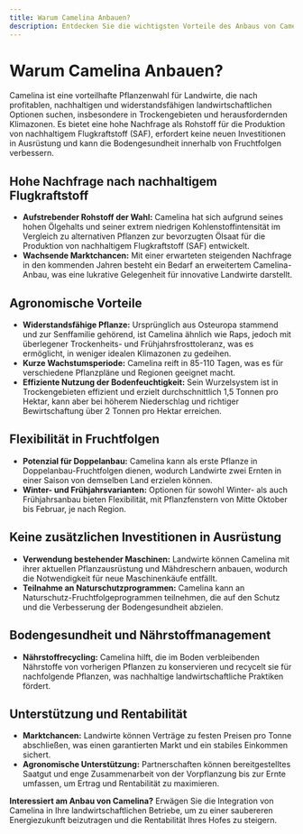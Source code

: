 ```yaml
---
title: Warum Camelina Anbauen?
description: Entdecken Sie die wichtigsten Vorteile des Anbaus von Camelina als nachhaltige und rentable Pflanzenwahl.
---
```

# Warum Camelina Anbauen?
Camelina ist eine vorteilhafte Pflanzenwahl für Landwirte, die nach profitablen, nachhaltigen und widerstandsfähigen landwirtschaftlichen Optionen suchen, insbesondere in Trockengebieten und herausfordernden Klimazonen. Es bietet eine hohe Nachfrage als Rohstoff für die Produktion von nachhaltigem Flugkraftstoff (SAF), erfordert keine neuen Investitionen in Ausrüstung und kann die Bodengesundheit innerhalb von Fruchtfolgen verbessern.

## Hohe Nachfrage nach nachhaltigem Flugkraftstoff

- **Aufstrebender Rohstoff der Wahl:** Camelina hat sich aufgrund seines hohen Ölgehalts und seiner extrem niedrigen Kohlenstoffintensität im Vergleich zu alternativen Pflanzen zur bevorzugten Ölsaat für die Produktion von nachhaltigem Flugkraftstoff (SAF) entwickelt.
- **Wachsende Marktchancen:** Mit einer erwarteten steigenden Nachfrage in den kommenden Jahren besteht ein Bedarf an erweitertem Camelina-Anbau, was eine lukrative Gelegenheit für innovative Landwirte darstellt.

## Agronomische Vorteile

- **Widerstandsfähige Pflanze:** Ursprünglich aus Osteuropa stammend und zur Senffamilie gehörend, ist Camelina ähnlich wie Raps, jedoch mit überlegener Trockenheits- und Frühjahrsfrosttoleranz, was es ermöglicht, in weniger idealen Klimazonen zu gedeihen.
- **Kurze Wachstumsperiode:** Camelina reift in 85-110 Tagen, was es für verschiedene Pflanzpläne und Regionen geeignet macht.
- **Effiziente Nutzung der Bodenfeuchtigkeit:** Sein Wurzelsystem ist in Trockengebieten effizient und erzielt durchschnittlich 1,5 Tonnen pro Hektar, kann aber bei höherem Niederschlag und richtiger Bewirtschaftung über 2 Tonnen pro Hektar erreichen.

## Flexibilität in Fruchtfolgen

- **Potenzial für Doppelanbau:** Camelina kann als erste Pflanze in Doppelanbau-Fruchtfolgen dienen, wodurch Landwirte zwei Ernten in einer Saison von demselben Land erzielen können.
- **Winter- und Frühjahrsvarianten:** Optionen für sowohl Winter- als auch Frühjahrsanbau bieten Flexibilität, mit Pflanzfenstern von Mitte Oktober bis Februar, je nach Region.

## Keine zusätzlichen Investitionen in Ausrüstung

- **Verwendung bestehender Maschinen:** Landwirte können Camelina mit ihrer aktuellen Pflanzausrüstung und Mähdreschern anbauen, wodurch die Notwendigkeit für neue Maschinenkäufe entfällt.
- **Teilnahme an Naturschutzprogrammen:** Camelina kann an Naturschutz-Fruchtfolgeprogrammen teilnehmen, die auf den Schutz und die Verbesserung der Bodengesundheit abzielen.

## Bodengesundheit und Nährstoffmanagement

- **Nährstoffrecycling:** Camelina hilft, die im Boden verbleibenden Nährstoffe von vorherigen Pflanzen zu konservieren und recycelt sie für nachfolgende Pflanzen, was nachhaltige landwirtschaftliche Praktiken fördert.

## Unterstützung und Rentabilität

- **Marktchancen:** Landwirte können Verträge zu festen Preisen pro Tonne abschließen, was einen garantierten Markt und ein stabiles Einkommen sichert.
- **Agronomische Unterstützung:** Partnerschaften können bereitgestelltes Saatgut und enge Zusammenarbeit von der Vorpflanzung bis zur Ernte umfassen, um Ertrag und Rentabilität zu maximieren.

**Interessiert am Anbau von Camelina?** Erwägen Sie die Integration von Camelina in Ihre landwirtschaftlichen Betriebe, um zu einer saubereren Energiezukunft beizutragen und die Rentabilität Ihres Hofes zu steigern.